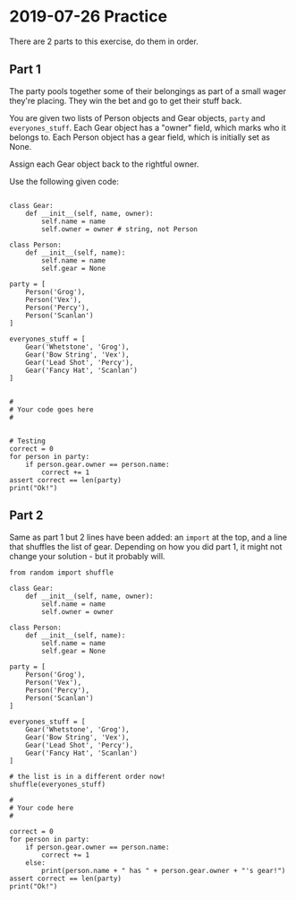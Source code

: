 # 2019-07-26 Practice

There are 2 parts to this exercise, do them in order.

## Part 1
The party pools together some of their belongings as part of a small wager they're placing. They win the bet and go to get their stuff back.

You are given two lists of Person objects and Gear objects, ```party``` and ```everyones_stuff```. Each Gear object has a "owner" field, which marks who it belongs to. Each Person object has a gear field, which is initially set as None.

Assign each Gear object back to the rightful owner.

Use the following given code:
```

class Gear:
    def __init__(self, name, owner):
        self.name = name
        self.owner = owner # string, not Person

class Person:
    def __init__(self, name):
        self.name = name
        self.gear = None

party = [
    Person('Grog'),
    Person('Vex'),
    Person('Percy'),
    Person('Scanlan')
]

everyones_stuff = [
    Gear('Whetstone', 'Grog'),
    Gear('Bow String', 'Vex'),
    Gear('Lead Shot', 'Percy'),
    Gear('Fancy Hat', 'Scanlan')
]


#
# Your code goes here
#


# Testing
correct = 0
for person in party:
    if person.gear.owner == person.name:
        correct += 1
assert correct == len(party)
print("Ok!")
```

## Part 2
Same as part 1 but 2 lines have been added: an ```import``` at the top, and a line that shuffles the list of gear. Depending on how you did part 1, it might not change your solution - but it probably will.

```
from random import shuffle

class Gear:
    def __init__(self, name, owner):
        self.name = name
        self.owner = owner

class Person:
    def __init__(self, name):
        self.name = name
        self.gear = None

party = [
    Person('Grog'),
    Person('Vex'),
    Person('Percy'),
    Person('Scanlan')
]

everyones_stuff = [
    Gear('Whetstone', 'Grog'),
    Gear('Bow String', 'Vex'),
    Gear('Lead Shot', 'Percy'),
    Gear('Fancy Hat', 'Scanlan')
]

# the list is in a different order now!
shuffle(everyones_stuff)

#
# Your code here
#

correct = 0
for person in party:
    if person.gear.owner == person.name:
        correct += 1
    else:
        print(person.name + " has " + person.gear.owner + "'s gear!")
assert correct == len(party)
print("Ok!")
```